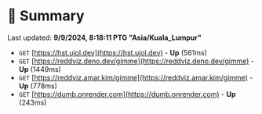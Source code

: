 # 📖 Summary
Last updated: **9/9/2024, 8:18:11 PTG "Asia/Kuala_Lumpur"**

- `GET` [https://hst.ujol.dev](https://hst.ujol.dev) - **Up** (561ms)
- `GET` [https://reddviz.deno.dev/gimme](https://reddviz.deno.dev/gimme) - **Up** (1449ms)
- `GET` [https://reddviz.amar.kim/gimme](https://reddviz.amar.kim/gimme) - **Up** (778ms)
- `GET` [https://dumb.onrender.com](https://dumb.onrender.com) - **Up** (243ms)
